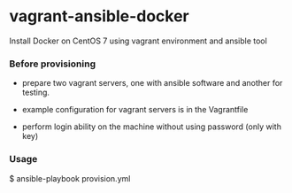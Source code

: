 # vagrant-ansible-docker
Install Docker on CentOS 7 using vagrant environment and ansible tool

### Before provisioning

- prepare two vagrant servers, one with ansible software and another for testing.
- example configuration for vagrant servers is in the Vagrantfile

- perform login ability on the machine without using password (only with key)

### Usage

$ ansible-playbook provision.yml

